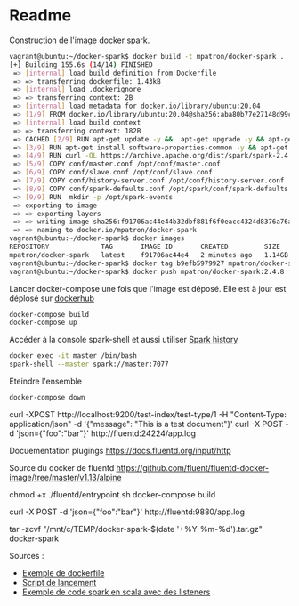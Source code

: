 # Readme

Construction de l'image docker spark.

~~~bash
vagrant@ubuntu:~/docker-spark$ docker build -t mpatron/docker-spark .
[+] Building 155.6s (14/14) FINISHED
 => [internal] load build definition from Dockerfile                                                                                                                                                        0.0s
 => => transferring dockerfile: 1.43kB                                                                                                                                                                      0.0s
 => [internal] load .dockerignore                                                                                                                                                                           0.0s
 => => transferring context: 2B                                                                                                                                                                             0.0s
 => [internal] load metadata for docker.io/library/ubuntu:20.04                                                                                                                                             1.2s
 => [1/9] FROM docker.io/library/ubuntu:20.04@sha256:aba80b77e27148d99c034a987e7da3a287ed455390352663418c0f2ed40417fe                                                                                       0.0s
 => [internal] load build context                                                                                                                                                                           0.0s
 => => transferring context: 182B                                                                                                                                                                           0.0s
 => CACHED [2/9] RUN apt-get update -y &&  apt-get upgrade -y && apt-get dist-upgrade -y && apt-get autoremove -y && apt-get upgrade -y && apt-get autoremove -y;                                           0.0s
 => [3/9] RUN apt-get install software-properties-common -y && apt-get install openjdk-8-jdk -y && apt-get install curl -y                                                                                 86.8s
 => [4/9] RUN curl -OL https://archive.apache.org/dist/spark/spark-2.4.8/spark-2.4.8-bin-hadoop2.7.tgz &&  tar -xzf spark-2.4.8-bin-hadoop2.7.tgz &&  mv spark-2.4.8-bin-hadoop2.7 /opt/spark              61.7s
 => [5/9] COPY conf/master.conf /opt/conf/master.conf                                                                                                                                                       0.0s
 => [6/9] COPY conf/slave.conf /opt/conf/slave.conf                                                                                                                                                         0.0s
 => [7/9] COPY conf/history-server.conf /opt/conf/history-server.conf                                                                                                                                       0.0s
 => [8/9] COPY conf/spark-defaults.conf /opt/spark/conf/spark-defaults.conf                                                                                                                                 0.0s
 => [9/9] RUN  mkdir -p /opt/spark-events                                                                                                                                                                   0.4s
 => exporting to image                                                                                                                                                                                      5.2s
 => => exporting layers                                                                                                                                                                                     5.2s
 => => writing image sha256:f91706ac44e44b32dbf881f6f0eacc4324d8376a76a4616f58b91acef2cecd2c                                                                                                                0.0s
 => => naming to docker.io/mpatron/docker-spark                                                                                                                                                             0.0s
vagrant@ubuntu:~/docker-spark$ docker images
REPOSITORY             TAG       IMAGE ID       CREATED         SIZE
mpatron/docker-spark   latest    f91706ac44e4   2 minutes ago   1.14GB
vagrant@ubuntu:~/docker-spark$ docker tag b9efb5979927 mpatron/docker-spark:2.4.8
vagrant@ubuntu:~/docker-spark$ docker push mpatron/docker-spark:2.4.8
~~~

Lancer docker-compose une fois que l'image est déposé. Elle est à jour est déplosé sur [dockerhub](https://hub.docker.com/repository/docker/mpatron/docker-spark)

~~~bash
docker-compose build
docker-compose up
~~~

Accéder à la console spark-shell et aussi utiliser [Spark history](http://127.0.0.1:18080)

~~~bash
docker exec -it master /bin/bash
spark-shell --master spark://master:7077
~~~

Eteindre l'ensemble

~~~bash
docker-compose down
~~~


curl -XPOST http://localhost:9200/test-index/test-type/1 -H "Content-Type: application/json" -d '{"message": "This is a test document"}'
curl -X POST -d 'json={"foo":"bar"}' http://fluentd:24224/app.log

Docuementation plugings
https://docs.fluentd.org/input/http

Source du docker de fluentd
https://github.com/fluent/fluentd-docker-image/tree/master/v1.13/alpine

chmod +x ./fluentd/entrypoint.sh
docker-compose build

curl -X POST -d 'json={"foo":"bar"}' http://fluentd:9880/app.log

tar -zcvf "/mnt/c/TEMP/docker-spark-$(date '+%Y-%m-%d').tar.gz" docker-spark

Sources :

- [Exemple de dockerfile](https://github.com/pavanpkulkarni/docker-spark-image/blob/master/Dockerfile)
- [Script de lancement](https://github.com/pavanpkulkarni/create-and-run-spark-job)
- [Exemple de code spark en scala avec des listeners](https://gist.github.com/vinodkc/9574b55270ba6b7c1369187a5db1d0cb)
